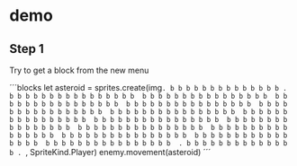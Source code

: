 # demo

## Step 1

Try to get a block from the new menu

´´´blocks
let asteroid = sprites.create(img`
    . b b b b b b b b b b b b b b . 
    b b b b b b b b b b b b b b b b 
    b b b b b b b b b b b b b b b b 
    b b b b b b b b b b b b b b b b 
    b b b b b b b b b b b b b b b b 
    b b b b b b b b b b b b b b b b 
    b b b b b b b b b b b b b b b b 
    b b b b b b b b b b b b b b b b 
    b b b b b b b b b b b b b b b b 
    b b b b b b b b b b b b b b b b 
    b b b b b b b b b b b b b b b b 
    b b b b b b b b b b b b b b b b 
    b b b b b b b b b b b b b b b b 
    b b b b b b b b b b b b b b b b 
    b b b b b b b b b b b b b b b b 
    . b b b b b b b b b b b b b b . 
    `, SpriteKind.Player)
enemy.movement(asteroid)
´´´